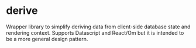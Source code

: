 derive
======

Wrapper library to simplify deriving data from client-side database state and rendering context.  Supports Datascript and React/Om but it is intended to be a more general design pattern.
